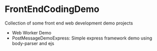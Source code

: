 # FrontEndCodingDemo

Collection of some front end web development demo projects

- Web Worker Demo
- PostMessageDemoExpress: Simple express framework demo using body-parser and ejs
